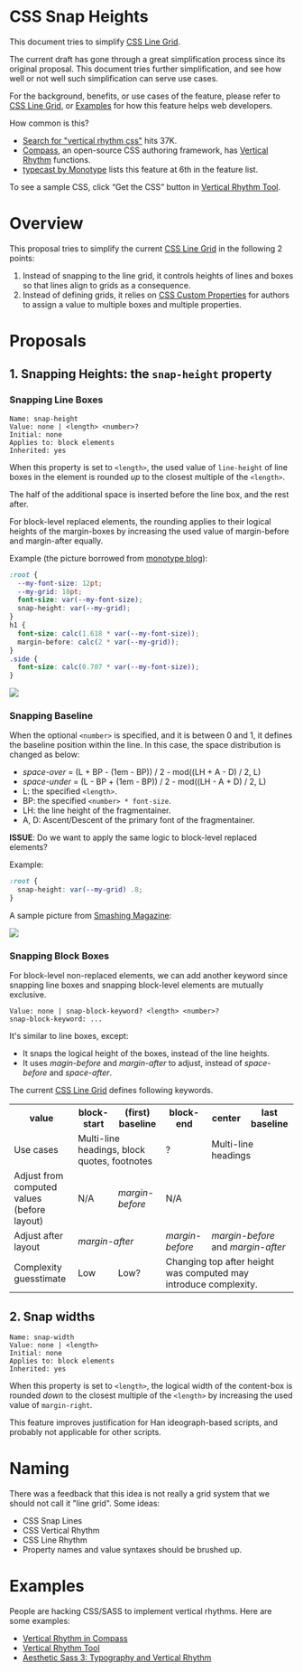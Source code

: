 CSS Snap Heights
================

This document tries to simplify [CSS Line Grid].

The current draft has gone through a great simplification process
since its original proposal.
This document tries further simplification,
and see how well or not well such simplification can serve use cases.

For the background, benefits, or use cases of the feature,
please refer to [CSS Line Grid],
or [Examples] for how this feature helps web developers.

How common is this?

* [Search for "vertical rhythm css"](https://www.google.com/#q=vertical+rhythm+css)
hits 37K.
* [Compass](http://compass-style.org/), an open-source CSS authoring framework, has
[Vertical Rhythm](http://compass-style.org/reference/compass/typography/vertical_rhythm/)
functions.
* [typecast by Monotype](http://typecast.com/how-it-works) lists this feature
at 6th in the feature list.

To see a sample CSS,
click <q>Get the CSS</q> button in [Vertical Rhythm Tool](http://soqr.fr/vertical-rhythm/).

# Overview

This proposal tries to simplify the current [CSS Line Grid]
in the following 2 points:

1. Instead of snapping to the line grid,
it controls heights of lines and boxes
so that lines align to grids as a consequence.
2. Instead of defining grids,
it relies on [CSS Custom Properties]
for authors to assign a value to multiple boxes
and multiple properties.

# Proposals

## 1. Snapping Heights: the `snap-height` property

### Snapping Line Boxes

```
Name: snap-height
Value: none | <length> <number>?
Initial: none
Applies to: block elements
Inherited: yes
```

When this property is set to `<length>`,
the used value of `line-height` of line boxes in the element
is rounded _up_ to the closest multiple of the `<length>`.

The half of the additional space is inserted before the line box,
and the rest after.

For block-level replaced elements,
the rounding applies to their logical heights of the margin-boxes
by increasing the used value of margin-before and margin-after equally.

Example
(the picture borrowed from
[monotype blog](http://typecast.com/blog/4-simple-steps-to-vertical-rhythm)):

```css
:root {
  --my-font-size: 12pt;
  --my-grid: 18pt;
  font-size: var(--my-font-size);
  snap-height: var(--my-grid);
}
h1 {
  font-size: calc(1.618 * var(--my-font-size));
  margin-before: calc(2 * var(--my-grid));
}
.side {
  font-size: calc(0.707 * var(--my-font-size));  
}
```

![](http://typecast.com/images/uploads/side-column-every-line.png)

### Snapping Baseline

When the optional `<number>` is specified,
and it is between 0 and 1,
it defines the baseline position within the line.
In this case,
the space distribution is changed as below:

* _space-over_ = (L + BP - (1em - BP)) / 2 - mod((LH + A - D) / 2, L)
* _space-under_ = (L - BP + (1em - BP)) / 2 - mod((LH - A + D) / 2, L)
* L: the specified `<length>`.
* BP: the specified `<number> * font-size`.
* LH: the line height of the fragmentainer.
* A, D: Ascent/Descent of the primary font of the fragmentainer.

**ISSUE**: Do we want to apply the same logic to block-level replaced elements?

Example:

```css
:root {
  snap-height: var(--my-grid) .8;
}
```

A sample picture from [Smashing Magazine](https://www.smashingmagazine.com/2012/12/css-baseline-the-good-the-bad-and-the-ugly/):

![](https://media-mediatemple.netdna-ssl.com/wp-content/uploads/2012/10/accurate-alignment.jpg)

### Snapping Block Boxes

For block-level non-replaced elements,
we can add another keyword
since snapping line boxes and snapping block-level elements are mutually exclusive.

```
Value: none | snap-block-keyword? <length> <number>?
snap-block-keyword: ...
```

It's similar to line boxes, except:

* It snaps the logical height of the boxes, instead of the line heights.
* It uses _magin-before_ and _margin-after_ to adjust,
instead of _space-before_ and _space-after_.

The current [CSS Line Grid] defines following keywords.

<table>
<tr><th>value
<th>block-start
<th>(first) baseline
<th>block-end
<th>center
<th>last baseline
<tr><td>Use cases
<td colspan=2>Multi-line headings, block quotes, footnotes
<td>?
<td colspan=2>Multi-line headings
<tr><td>Adjust from computed values (before layout)
<td>N/A
<td><i>margin-before</i>
<td colspan=3>N/A
<tr><td>Adjust after layout
<td colspan=2><i>margin-after</i>
<td><i>margin-before</i>
<td colspan=2><i>margin-before</i> and <i>margin-after</i>
<tr><td>Complexity guesstimate
<td>Low
<td>Low?
<td colspan=3>Changing top after height was computed
may introduce complexity.
</table>

## 2. Snap widths

```
Name: snap-width
Value: none | <length>
Initial: none
Applies to: block elements
Inherited: yes
```

When this property is set to `<length>`,
the logical width of the content-box is rounded _down_
to the closest multiple of the `<length>`
by increasing the used value of `margin-right`.

This feature improves justification for Han ideograph-based scripts,
and probably not applicable for other scripts.

# Naming

There was a feedback that this idea is not really a grid system that
we should not call it "line grid".
Some ideas:

* CSS Snap Lines
* CSS Vertical Rhythm
* CSS Line Rhythm
* Property names and value syntaxes should be brushed up.

# Examples

People are hacking CSS/SASS to implement vertical rhythms.
Here are some examples:

* [Vertical Rhythm in Compass](http://compass-style.org/reference/compass/typography/vertical_rhythm/)
* [Vertical Rhythm Tool](http://soqr.fr/vertical-rhythm/)
* [Aesthetic Sass 3: Typography and Vertical Rhythm](https://scotch.io/tutorials/aesthetic-sass-3-typography-and-vertical-rhythm)

[CSS Line Grid]: https://drafts.csswg.org/css-line-grid/
[CSS Custom Properties]: https://drafts.csswg.org/css-variables/
[heading example]: https://drafts.csswg.org/css-line-grid/#example-93bb7545
[Examples]: #examples
